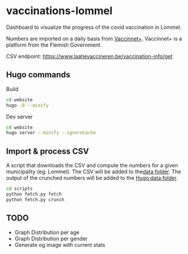 # vaccinations-lommel
Dashboard to visualize the progress of the covid vaccination in Lommel.

Numbers are imported on a daily basis from [Vaccinnet+](https://www.laatjevaccineren.be/vaccinnet). Vaccinnet+ is a 
platform from the Flemish Government.

CSV endpoint: https://www.laatjevaccineren.be/vaccination-info/get

## Hugo commands

Build
```bash
cd website
hugo -D --minify
```

Dev server
```bash
cd website
hugo server --minify --ignoreCache
```

## Import & process CSV
A script that downloads the CSV and compute the numbers for a given municipality (eg: Lommel). The CSV will be added to 
the[data folder](./data). The output of the crunched numbers will be added to the [Hugo data folder](./website/data/).

```bash
cd scripts
python fetch.py fetch
python fetch.py crunch
```

## TODO
- Graph Distribution per age
- Graph Distribution per gender
- Generate og image with current stats
